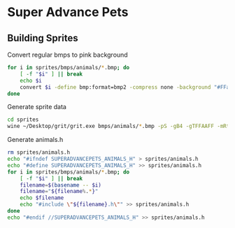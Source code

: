 # Super Advance Pets

## Building Sprites

Convert regular bmps to pink background
```bash
for i in sprites/bmps/animals/*.bmp; do
    [ -f "$i" ] || break
    echo $i
    convert $i -define bmp:format=bmp2 -compress none -background "#FFaaFF" -flatten $i
done
```

Generate sprite data

```bash
cd sprites
wine ~/Desktop/grit/grit.exe bmps/animals/*.bmp -pS -gB4 -gTFFAAFF -mRtpf -ftc -Osprites
```

Generate animals.h
```bash
rm sprites/animals.h
echo "#ifndef SUPERADVANCEPETS_ANIMALS_H" > sprites/animals.h
echo "#define SUPERADVANCEPETS_ANIMALS_H" >> sprites/animals.h
for i in sprites/bmps/animals/*.bmp; do
    [ -f "$i" ] || break
    filename=$(basename -- $i)
    filename="${filename%.*}"
    echo $filename
    echo "#include \"${filename}.h\"" >> sprites/animals.h
done
echo "#endif //SUPERADVANCEPETS_ANIMALS_H" >> sprites/animals.h
```